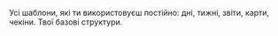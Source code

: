 Усі шаблони, які ти використовуєш постійно: дні, тижні, звіти, карти, чекіни. Твої базові структури.